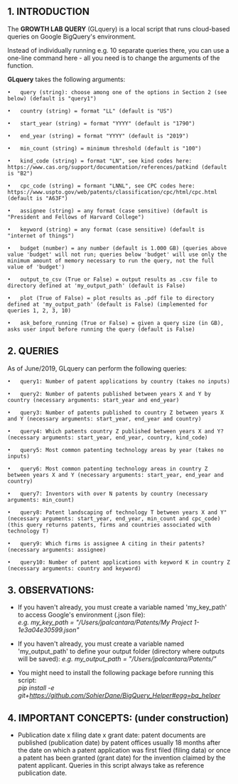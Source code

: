 ## 1. INTRODUCTION

The **GROWTH LAB QUERY** (GLquery) is a local script that runs cloud-based queries on Google BigQuery's environment.

Instead of individually running e.g. 10 separate queries there, you can use a one-line command here - all you need is to change the arguments of the function.

**GLquery** takes the following arguments:
        
	•	query (string): choose among one of the options in Section 2 (see below) (default is "query1")
        
	•	country (string) = format "LL" (default is "US")
    
	•	start_year (string) = format "YYYY" (default is "1790")

	•	end_year (string) = format "YYYY" (default is "2019")
     
	•	min_count (string) = minimum threshold (default is "100")

	•	kind_code (string) = format "LN", see kind codes here: https://www.cas.org/support/documentation/references/patkind (default is "B2")

	•	cpc_code (string) = formant "LNNL", see CPC codes here: https://www.uspto.gov/web/patents/classification/cpc/html/cpc.html (default is "A63F")
   
	•	assignee (string) = any format (case sensitive) (default is "President and Fellows of Harvard College")

	•	keyword (string) = any format (case sensitive) (default is "internet of things")
    
	•	budget (number) = any number (default is 1.000 GB) (queries above value 'budget' will not run; queries below 'budget' will use only the minimum amount of memory necessary to run the query, not the full value of 'budget') 
      
	•	output_to_csv (True or False) = output results as .csv file to directory defined at 'my_output_path' (default is False)
   
	•	plot (True of False) = plot results as .pdf file to directory defined at 'my_output_path' (default is False) (implemented for queries 1, 2, 3, 10)
   
	•	ask_before_running (True or False) = given a query size (in GB), asks user input before running the query (default is False)
    
## 2. QUERIES

As of June/2019, GLquery can perform the following queries:
        
	•	query1: Number of patent applications by country (takes no inputs)
        
	•	query2: Number of patents published between years X and Y by country (necessary arguments: start_year and end_year)
      
	•	query3: Number of patents published to country Z between years X and Y (necessary arguments: start_year, end_year and country)
            
	•	query4: Which patents country Z published between years X and Y? (necessary arguments: start_year, end_year, country, kind_code)
            
	•	query5: Most common patenting technology areas by year (takes no inputs)
            
	•	query6: Most common patenting technology areas in country Z between years X and Y (necessary arguments: start_year, end_year and country)
            
	•	query7: Inventors with over N patents by country (necessary arguments: min_count)
            
	•	query8: Patent landscaping of technology T between years X and Y" (necessary arguments: start_year, end_year, min_count and cpc_code) (this query returns patents, firms and countries associated with technology T)
            
	•	query9: Which firms is assignee A citing in their patents? (necessary arguments: assignee)
    
	•	query10: Number of patent applications with keyword K in country Z (necessary arguments: country and keyword)          
            
## 3. OBSERVATIONS:
    
- If you haven't already, you must create a variable named 'my_key_path' to access Google's environment (.json file): <br/> *e.g. my_key_path = "/Users/jpalcantara/Patents/My Project 1-1e3a04e30599.json"*

- If you haven't already, you must create a variable named 'my_output_path' to define your output folder (directory where outputs will be saved): *e.g. my_output_path = "/Users/jpalcantara/Patents/"*

- You might need to install the following package before running this script: 
<br/> *pip install -e git+https://github.com/SohierDane/BigQuery_Helper#egg=bq_helper*

## 4. IMPORTANT CONCEPTS: (under construction)

- Publication date x filing date x grant date: patent documents are published (publication date) by patent offices usually 18 months after the date on which a patent application was first filed (filing data) or once a patent has been granted (grant date) for the invention claimed by the patent applicant. Queries in this script always take as reference publication date.
